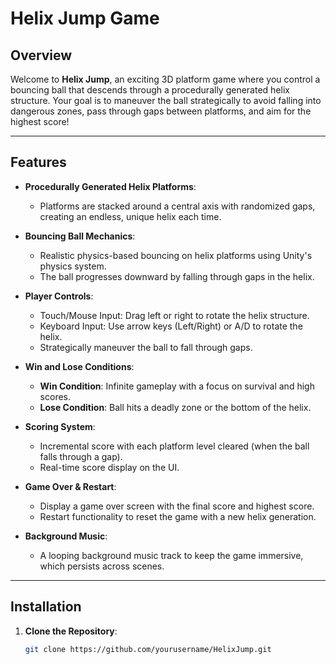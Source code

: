 # **Helix Jump Game**

## Overview
Welcome to **Helix Jump**, an exciting 3D platform game where you control a bouncing ball that descends through a procedurally generated helix structure. Your goal is to maneuver the ball strategically to avoid falling into dangerous zones, pass through gaps between platforms, and aim for the highest score!

---

## Features

- **Procedurally Generated Helix Platforms**: 
  - Platforms are stacked around a central axis with randomized gaps, creating an endless, unique helix each time.
  
- **Bouncing Ball Mechanics**: 
  - Realistic physics-based bouncing on helix platforms using Unity's physics system.
  - The ball progresses downward by falling through gaps in the helix.
  
- **Player Controls**:
  - Touch/Mouse Input: Drag left or right to rotate the helix structure.
  - Keyboard Input: Use arrow keys (Left/Right) or A/D to rotate the helix.
  - Strategically maneuver the ball to fall through gaps.

- **Win and Lose Conditions**:
  - **Win Condition**: Infinite gameplay with a focus on survival and high scores.
  - **Lose Condition**: Ball hits a deadly zone or the bottom of the helix.
  
- **Scoring System**:
  - Incremental score with each platform level cleared (when the ball falls through a gap).
  - Real-time score display on the UI.

- **Game Over & Restart**:
  - Display a game over screen with the final score and highest score.
  - Restart functionality to reset the game with a new helix generation.

- **Background Music**:
  - A looping background music track to keep the game immersive, which persists across scenes.

---

## Installation

1. **Clone the Repository**:
   ```bash
   git clone https://github.com/yourusername/HelixJump.git

